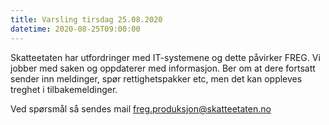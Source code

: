 ```yaml
---
title: Varsling tirsdag 25.08.2020
datetime: 2020-08-25T09:00:00
---
```

Skatteetaten har utfordringer med IT-systemene og dette påvirker FREG. Vi jobber med saken og oppdaterer med informasjon.
Ber om at dere fortsatt sender inn meldinger, spør rettighetspakker etc, men det kan oppleves treghet i tilbakemeldinger.

Ved spørsmål så sendes mail freg.produksjon@skatteetaten.no
